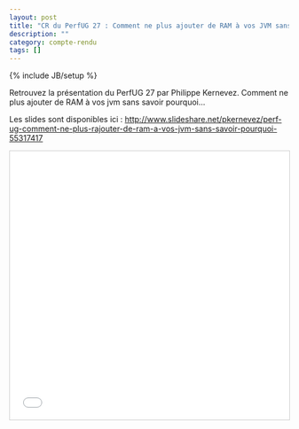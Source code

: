 ```yaml
---
layout: post
title: "CR du PerfUG 27 : Comment ne plus ajouter de RAM à vos JVM sans savoir pourquoi..."
description: ""
category: compte-rendu
tags: []
---
```

{% include JB/setup %}

Retrouvez la présentation du PerfUG 27 par Philippe Kernevez.
Comment ne plus ajouter de RAM à vos jvm sans savoir pourquoi...

<!-- more -->

Les slides sont disponibles ici : 
http://www.slideshare.net/pkernevez/perf-ug-comment-ne-plus-rajouter-de-ram-a-vos-jvm-sans-savoir-pourquoi-55317417  
  
<iframe src="//fr.slideshare.net/slideshow/embed_code/key/rR7y8uDNtltM4G" width="595" height="485" frameborder="0" marginwidth="0" marginheight="0" scrolling="no" style="border:1px solid #CCC; border-width:1px; margin-bottom:5px; max-width: 100%;" allowfullscreen> </iframe>
